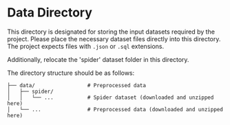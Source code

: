 # Data Directory

This directory is designated for storing the input datasets required by the project. Please place the necessary dataset files directly into this directory. The project expects files with `.json` or `.sql` extensions.

Additionally, relocate the 'spider' dataset folder in this directory.

The directory structure should be as follows:

```
├── data/                 # Preprocessed data 
│   ├── spider/
│   │   └── ...           # Spider dataset (downloaded and unzipped here)
│   └── ...               # Preprocessed data (downloaded and unzipped here)
```